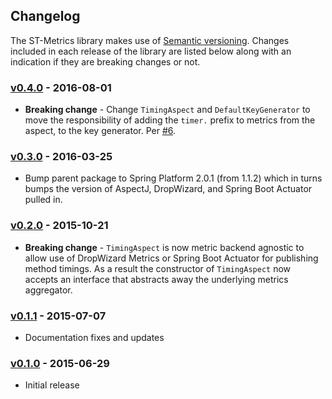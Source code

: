 ## Changelog

The ST-Metrics library makes use of [Semantic versioning](http://semver.org/). Changes included in
each release of the library are listed below along with an indication if they are breaking changes
or not.


### [v0.4.0](https://github.com//smarter-travel-media/st-metrics/tree/st-metrics-0.4.0) - 2016-08-01
* **Breaking change** - Change `TimingAspect` and `DefaultKeyGenerator` to move the responsibility of
  adding the `timer.` prefix to metrics from the aspect, to the key generator. Per
  [#6](https://github.com/smarter-travel-media/st-metrics/issues/6).

### [v0.3.0](https://github.com//smarter-travel-media/st-metrics/tree/st-metrics-0.3.0) - 2016-03-25
* Bump parent package to Spring Platform 2.0.1 (from 1.1.2) which in turns bumps the version of
  AspectJ, DropWizard, and Spring Boot Actuator pulled in.

### [v0.2.0](https://github.com/smarter-travel-media/st-metrics/tree/st-metrics-0.2.0) - 2015-10-21
* **Breaking change**  - ``TimingAspect`` is now metric backend agnostic to allow use of DropWizard
  Metrics or Spring Boot Actuator for publishing method timings. As a result the constructor of 
  ``TimingAspect`` now accepts an interface that abstracts away the underlying metrics aggregator.

### [v0.1.1](https://github.com/smarter-travel-media/st-metrics/tree/st-metrics-0.1.1) - 2015-07-07
* Documentation fixes and updates


### [v0.1.0](https://github.com/smarter-travel-media/st-metrics/tree/st-metrics-0.1.0) - 2015-06-29 
* Initial release
